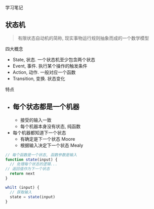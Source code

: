 学习笔记

## 状态机

> 有限状态自动机的简称, 现实事物运行规则抽象而成的一个数学模型

四大概念
- State, 状态. 一个状态机至少包含两个状态
- Event, 事件. 执行某个操作的触发条件
- Action, 动作. 一般对应一个函数
- Transition, 变换. 状态变化

特点
- 每个状态都是一个机器
    - 
    - 接受的输入一致
    - 每个机器本身没有状态, 纯函数
- 每个机器都知道下一个状态
    - 有确定是下一个状态 Moore
    - 根据输入决定下一个状态 Mealy

```javascript
// 每个函数是一个状态, 函数参数是输入
function state(input) {
  // 处理每个状态的逻辑...
// 返回值作为下一个状态
  return next
}

whilt (input) {
  // 获取输入
  state = state(input)
}
```
